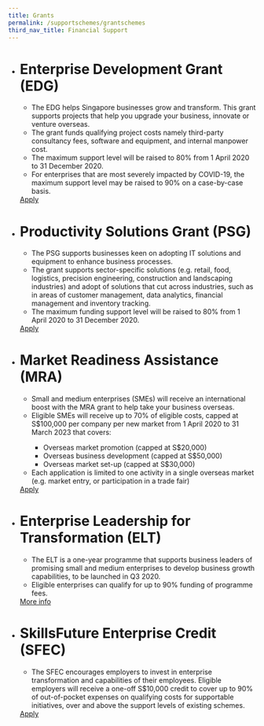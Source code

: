 ```yaml
---
title: Grants
permalink: /supportschemes/grantschemes
third_nav_title: Financial Support
---
```


<div class="gobizfinapplyTable">
  <ul class="gobizfinapplyTable-firstTable">
    <li class="gobizfinapplyTable-firstTable_table">
      <h1 class="gobizfinapplyTable-firstTable_table__header">Enterprise Development Grant (EDG)</h1>
      <ul class="gobizfinapplyTable-firstTable_table__options">
        <li>The EDG helps Singapore businesses grow and transform. This grant supports projects that help you upgrade your business, innovate or venture overseas.</li>
        <li>The grant funds qualifying project costs namely third-party consultancy fees, software and equipment, and internal manpower cost.</li>
        <li>The maximum support level will be raised to 80% from 1 April 2020 to 31 December 2020.</li>
        <li>For enterprises that are most severely impacted by COVID-19, the maximum support level may be raised to 90% on a case-by-case basis.</li>
      </ul>
      <a href="https://go.gov.sg/edgrant"><div class="gobizfinapplyTable-firstTable_table__getstart">Apply</div></a>
    </li>
  </ul>
</div>

<div class="gobizfinapplyTable">
  <ul class="gobizfinapplyTable-firstTable">
    <li class="gobizfinapplyTable-firstTable_table">
      <h1 class="gobizfinapplyTable-firstTable_table__header">Productivity Solutions Grant (PSG)</h1>
      <ul class="gobizfinapplyTable-firstTable_table__options">
        <li>The PSG supports businesses keen on adopting IT solutions and equipment to enhance business processes.</li>
        <li>The grant supports sector-specific solutions (e.g. retail, food, logistics, precision engineering, construction and landscaping industries) and adopt of solutions that cut across industries, such as in areas of customer management, data analytics, financial management and inventory tracking.</li>
        <li>The maximum funding support level will be raised to 80% from 1 April 2020 to 31 December 2020.</li>
      </ul>
      <a href="https://go.gov.sg/psgrant"><div class="gobizfinapplyTable-firstTable_table__getstart">Apply</div></a>
    </li>
  </ul>
</div>

<div class="gobizfinapplyTable">
  <ul class="gobizfinapplyTable-firstTable">
    <li class="gobizfinapplyTable-firstTable_table">
      <h1 class="gobizfinapplyTable-firstTable_table__header">Market Readiness Assistance (MRA)</h1>
      <ul class="gobizfinapplyTable-firstTable_table__options">
        <li>Small and medium enterprises (SMEs) will receive an international boost with the MRA grant to help take your business overseas.</li>
        <li>Eligible SMEs will receive up to 70% of eligible costs, capped at S$100,000 per company per new market from 1 April 2020 to 31 March 2023 that covers:</li>
        <ul>
                <li>Overseas market promotion (capped at S$20,000)</li>
                <li>Overseas business development (capped at S$50,000)</li>
                <li>Overseas market set-up (capped at S$30,000)</li>
            </ul>
        <li>Each application is limited to one activity in a single overseas market (e.g. market entry, or participation in a trade fair)</li>
      </ul>
      <a href="https://go.gov.sg/mra"><div class="gobizfinapplyTable-firstTable_table__getstart">Apply</div></a>
    </li>
  </ul>
</div>

<div class="gobizfinapplyTable">
  <ul class="gobizfinapplyTable-firstTable">
    <li class="gobizfinapplyTable-firstTable_table">
      <h1 class="gobizfinapplyTable-firstTable_table__header">Enterprise Leadership for Transformation (ELT)</h1>
      <ul class="gobizfinapplyTable-firstTable_table__options">
        <li>The ELT is a one-year programme that supports business leaders of promising small and medium enterprises to develop business growth capabilities, to be launched in Q3 2020.</li>
        <li>Eligible enterprises can qualify for up to 90% funding of programme fees.</li>
      </ul>
      <a href="https://go.gov.sg/elt"><div class="gobizfinapplyTable-firstTable_table__getstart">More info</div></a>
    </li>
  </ul>
</div>

<div class="gobizfinapplyTable">
  <ul class="gobizfinapplyTable-firstTable">
    <li class="gobizfinapplyTable-firstTable_table">
      <h1 class="gobizfinapplyTable-firstTable_table__header">SkillsFuture Enterprise Credit (SFEC)</h1>
      <ul class="gobizfinapplyTable-firstTable_table__options">
        <li>The SFEC encourages employers to invest in enterprise transformation and capabilities of their employees. Eligible employers will receive a one-off S$10,000 credit to cover up to 90% of out-of-pocket expenses on qualifying costs for supportable initiatives, over and above the support levels of existing schemes.</li>
      </ul>
      <a href="https://go.gov.sg/sfec"><div class="gobizfinapplyTable-firstTable_table__getstart">Apply</div></a>
    </li>
  </ul>
</div>
